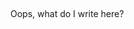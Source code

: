 <!--: mdiocre-template = "../_template/main.html" -->
<!--: title = "About Me" -->

## <!--: title -->

Oops, what do I write here?
